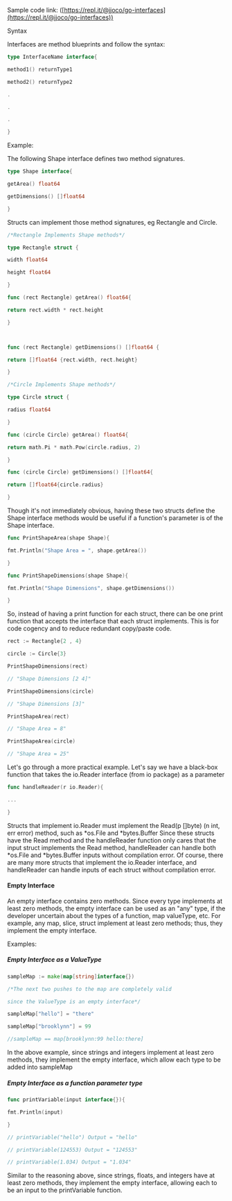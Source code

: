 Sample code link: ([https://repl.it/@jjoco/go-interfaces](https://repl.it/@jjoco/go-interfaces))

Syntax

Interfaces are method blueprints and follow the syntax:
```go
type InterfaceName interface{

method1() returnType1

method2() returnType2

.

.

.

}
```
Example:

The following Shape interface defines two method signatures.
```go
type Shape interface{

getArea() float64

getDimensions() []float64

}
```
Structs can implement those method signatures, eg Rectangle and Circle.
```go
/*Rectangle Implements Shape methods*/

type Rectangle struct {

width float64

height float64

}

func (rect Rectangle) getArea() float64{

return rect.width * rect.height

}



func (rect Rectangle) getDimensions() []float64 {

return []float64 {rect.width, rect.height}

}
```
```go
/*Circle Implements Shape methods*/

type Circle struct {

radius float64

}

func (circle Circle) getArea() float64{

return math.Pi * math.Pow(circle.radius, 2)

}

func (circle Circle) getDimensions() []float64{

return []float64{circle.radius}

}
```
Though it's not immediately obvious, having these two structs define the Shape interface methods would be useful if a function's parameter is of the Shape interface.
```go
func PrintShapeArea(shape Shape){

fmt.Println("Shape Area = ", shape.getArea())

}

func PrintShapeDimensions(shape Shape){

fmt.Println("Shape Dimensions", shape.getDimensions())

}
```
So, instead of having a print function for each struct, there can be one print function that accepts the interface that each struct implements. This is for code cogency and to reduce redundant copy/paste code.
```go
rect := Rectangle{2 , 4}

circle := Circle{3}

PrintShapeDimensions(rect)

// "Shape Dimensions [2 4]"

PrintShapeDimensions(circle)

// "Shape Dimensions [3]"

PrintShapeArea(rect)

// "Shape Area = 8"

PrintShapeArea(circle)

// "Shape Area = 25"
```
Let's go through a more practical example. Let's say we have a black-box function that takes the io.Reader interface (from io package) as a parameter
```go
func handleReader(r io.Reader){

...

}
```
Structs that implement io.Reader must implement the Read(p []byte) (n int, err error) method, such as *os.File and *bytes.Buffer Since these structs have the Read method and the handleReader function only cares that the input struct implements the Read method, handleReader can handle both *os.File and *bytes.Buffer inputs without compilation error. Of course, there are many more structs that implement the io.Reader interface, and handleReader can handle inputs of each struct without compilation error.

#### Empty Interface

An empty interface contains zero methods. Since every type implements at least zero methods, the empty interface can be used as an "any" type, if the developer uncertain about the types of a function, map valueType, etc. For example, any map, slice, struct implement at least zero methods; thus, they implement the empty interface.

Examples:

##### Empty Interface as a ValueType
```go
sampleMap := make(map[string]interface{})

/*The next two pushes to the map are completely valid

since the ValueType is an empty interface*/

sampleMap["hello"] = "there"

sampleMap["brooklynn"] = 99

//sampleMap == map[brooklynn:99 hello:there]
```
In the above example, since strings and integers implement at least zero methods, they implement the empty interface, which allow each type to be added into sampleMap

##### Empty Interface as a function parameter type
```go
func printVariable(input interface{}){

fmt.Println(input)

}

// printVariable("hello") Output = "hello"

// printVariable(124553) Output = "124553"

// printVariable(1.034) Output = "1.034"
```
Similar to the reasoning above, since strings, floats, and integers have at least zero methods, they implement the empty interface, allowing each to be an input to the printVariable function.
